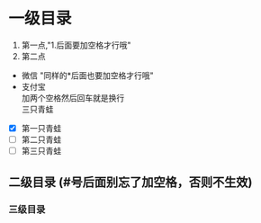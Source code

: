 # 一级目录
1. 第一点,"1.后面要加空格才行哦"
2. 第二点
* 微信 "同样的*后面也要加空格才行哦"
* 支付宝  
加两个空格然后回车就是换行  
三只青蛙  
*[x] 第一只青蛙
*[ ] 第二只青蛙
*[ ] 第三只青蛙
## 二级目录 (#号后面别忘了加空格，否则不生效)
### 三级目录
